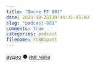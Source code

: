 ```yaml
---
title: "После РТ 881"
date: 2023-10-28T19:44:31-05:00
slug: "podcast-881"
comments: true
categories: podcast
filename: rt881post
---
```


[аудио](http://cdn.radio-t.com/rt881post.mp3) ● [лог чата](http://chat.radio-t.com/logs/radio-t-881.html)
<audio src="http://cdn.radio-t.com/rt881post.mp3" preload="none"></audio>
